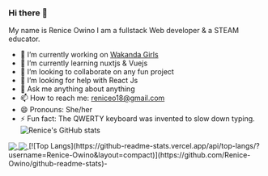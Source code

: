 ### Hi there 👋
My name is Renice Owino I am a fullstack Web developer & a STEAM educator.
- 🔭 I’m currently working on [Wakanda Girls]( https://github.com/Renice-Owino/wakanda-girls)
- 🌱 I’m currently learning nuxtjs & Vuejs
- 👯 I’m looking to collaborate on any fun project
- 🤔 I’m looking for help with React Js
- 💬 Ask me anything about anything
- 📫 How to reach me: reniceo18@gmail.com
- 😄 Pronouns: She/her
- ⚡ Fun fact: The QWERTY keyboard was invented to slow down typing.
![Renice's GitHub stats](https://github-readme-stats.vercel.app/api?username=Renice-Owino&show_icons=true&theme=dark)
<a href="https://github.com/anuraghazra/github-readme-stats">
  <img align="center" src="https://github-readme-stats.vercel.app/api/pin/?username=Renice-Owino&repo=wakanda-girls" />
</a>
<a href="https://github.com/Renice-Owino/wakanda-girls">
<img align="center" src="https://github-readme-stats.vercel.app/api/pin/?username=Renice-Owino&repo=wakanda-girls" />
</a>
[![Top Langs](https://github-readme-stats.vercel.app/api/top-langs/?username=Renice-Owino&layout=compact)](https://github.com/Renice-Owino/github-readme-stats)- 

